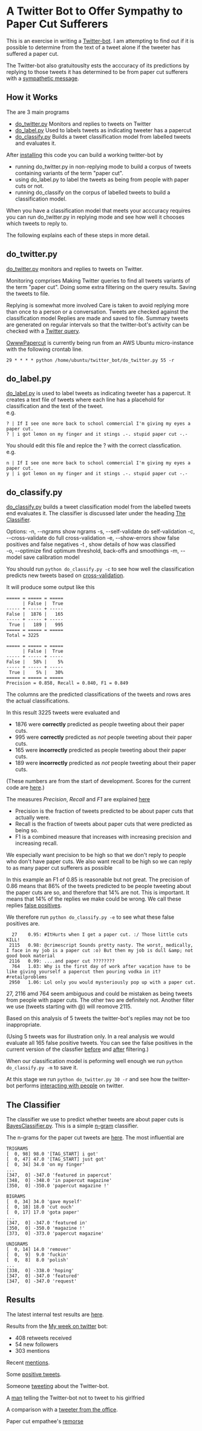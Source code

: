 A Twitter Bot to Offer Sympathy to Paper Cut Sufferers
======================================================

This is an exercise in writing a [Twitter-bot](http://twitter.com/OwwwPapercut). 
I am attempting to find out if it is possible
to determine from the text of a tweet alone if the tweeter has suffered a 
paper cut. 

The Twitter-bot also gratuitouslty ests the acccuracy of its predictions by replying to 
those tweets it has determined to be from paper cut sufferers with a 
[sympathetic message](https://github.com/peterwilliams97/twitter_bot/blob/master/do_twitter.py#L27-29).

How it Works
------------
The are 3 main programs

* [do_twitter.py](https://github.com/peterwilliams97/twitter_bot/blob/master/do_twitter.py) Monitors and replies to tweets on Twitter 
* [do_label.py](https://github.com/peterwilliams97/twitter_bot/blob/master/do_label.py) Used to labels tweets as indicating tweeter has a papercut 
* [do_classify.py](https://github.com/peterwilliams97/twitter_bot/blob/master/do_classify.py) Builds a tweet classification model from labelled tweets and evaluates it.  

After [installing](https://github.com/peterwilliams97/twitter_bot/blob/master/INSTALL.md) this code you can build a working twitter-bot by 
* running do_twitter.py in non-replying mode to build a corpus of tweets containing variants of the term "paper cut".
* using do_label.py to label the tweets as being from people with paper cuts or not.
* running do_classify on the corpus of labelled tweets to build a classification model.

When you have a classification model that meets your acccuracy requires you can run do_twitter.py in replying mode and see how well it chooses
which tweets to reply to. 

The following explains each of these steps in more detail.

do_twitter.py
-------------
[do_twitter.py](http://github.com/peterwilliams97/twitter_bot/blob/master/do_twitter.py) monitors and replies to tweets on Twitter.

Monitoring comprises
    Making Twitter queries to find all tweets variants of the term "paper cut".
    Doing some extra filtering on the query results.
    Saving the tweets to file.
    
Replying is somewhat more involved
    Care is taken to avoid replying more than once to a person or a conversation.
    Tweets are checked against the classification model
    Replies are made and saved to file.
    Summary tweets are generated on regular intervals so that the twitter-bot's activity can be checked with a 
    [Twitter query](http://twitter.com/#!/search/%40owwwpapercut%20liebig).
    
[OwwwPapercut](http://twitter.com/OwwwPapercut) is currently being run from an AWS Ubuntu 
micro-instance with the following crontab line.
    
    29 * * * * python /home/ubuntu/twitter_bot/do_twitter.py 55 -r
 
do_label.py
----------- 
[do_label.py](https://github.com/peterwilliams97/twitter_bot/blob/master/do_label.py) is used to label tweets as indicating tweeter 
has a papercut.  It creates a text file of tweets where each line has a placehold for classification and the text of the tweet.     
e.g.

    ? | If I see one more back to school commercial I'm giving my eyes a paper cut.
    ? | i got lemon on my finger and it stings .-. stupid paper cut -.-

You should edit this file and replce the ? with the correct classfication.  
e.g.    

    n | If I see one more back to school commercial I'm giving my eyes a paper cut.
    y | i got lemon on my finger and it stings .-. stupid paper cut -.-    

do_classify.py
--------------    
[do_classify.py](https://github.com/peterwilliams97/twitter_bot/blob/master/do_classify.py) builds a tweet classification model from 
the labelled tweets end evaluates it. The classifier is discussed later under the heading [The Classifier](#the-classifier).

Options:
    -n, --ngrams          show ngrams
    -s, --self-validate   do self-validation
    -c, --cross-validate  do full cross-validation
    -e, --show-errors     show false positives and false negatives
    -t <string>,          show details of how <string> was classified  
    -o, --optimize        find optimum threshold, back-offs and smoothings
    -m, --model           save calibration model
    
You should run `python do_classify.py -c` to see how well the classification predicts new tweets based on 
[cross-validation](http://en.wikipedia.org/wiki/Cross-validation_\(statistics\)). 

It will produce some output like this

    ===== = ===== = =====
          | False |  True
    ----- + ----- + -----
    False |  1876 |   165
    ----- + ----- + -----
     True |   189 |   995
    ===== = ===== = =====
    Total = 3225

    ===== = ===== = =====
          | False |  True
    ----- + ----- + -----
    False |   58% |    5%
    ----- + ----- + -----
     True |    5% |   30%
    ===== = ===== = =====
    Precision = 0.858, Recall = 0.840, F1 = 0.849 

The columns are the predicted classifications of the tweets and rows ares the actual classifications.

In this result 3225 tweets were evaluated and
* 1876 were __correctly__ predicted as people tweeting about their paper cuts.   
* 995 were __correctly__ predicted as _not_ people tweeting about their paper cuts. 
* 165 were __incorrectly__ predicted as people tweeting about their paper cuts.   
* 189 were __incorrectly__ predicted as _not_ people tweeting about their paper cuts. 

(These numbers are from the start of development. Scores for the current code are 
[here](https://github.com/peterwilliams97/twitter_bot/blob/master/results/cv.latest).)

The measures _Precision_, _Recall_ and _F1_ are explained 
[here](http://tomazkovacic.com/blog/74/evaluation-metrics-for-text-extraction-algorithms/)
* Precision is the fraction of tweets predicted to be about paper cuts that actually were.
* Recall is the fraction of tweets about paper cuts that were predicted as being so.
* F1 is a combined measure that increases with increasing precision and increasing recall.

We especially want precision to be high so that we don't reply to people who don't have paper cuts.
We also want recall to be high so we can reply to as many paper cut sufferers as possible 

In this example an F1 of 0.85 is reasonable but not great. The precision of 0.86 means that 86% of the tweets 
predicted to be people tweeting about the paper cuts are so, and therefore that 14% are not.
This is important. It means that 14% of the replies we make could be wrong. We call these replies 
[false positives](http://en.wikipedia.org/wiki/Type_I_and_type_II_errors#False_positive_error).

We therefore run `python do_classify.py -e` to see what these false positives are.

      27    0.95: #ItHurts when I get a paper cut. :/ Those little cuts KILL!
     2115   0.98: @crimescript Sounds pretty nasty. The worst, medically, I face in my job is a paper cut :o) But then my job is dull &amp; not good book material
     2116   0.99: ....and paper cut ????????
      764   1.03: Why is the first day of work after vacation have to be like giving yourself a papercut then pouring vodka in it? #retailproblems
     2950   1.06: Lol only you would mysteriously pop up with a paper cut. 

27, 2116 amd 764 seem ambiguous and could be mistaken as being tweets from people with paper cuts. The other two are definitely not. 
Another filter we use (tweets starting with @) will reomove 2115. 

Based on this analysis of 5 tweets the twitter-bot's replies may not be too inappropriate. 

(Using 5 tweets was for illustration only. In a real analysis we would evaluate all 165 false positive tweets.
You can see the false positives in the current version of the classfier 
[before](https://github.com/peterwilliams97/twitter_bot/blob/master/results/false.negatives.latest) and
[after](https://github.com/peterwilliams97/twitter_bot/blob/master/results/false.negatives.filtered.latest) 
filtering.)

When our classification model is peforming well enough we run `python do_classify.py -m` to save it.

At this stage we run `python do_twitter.py 30 -r` and see how the twitter-bot performs 
[interacting with people](http://twitter.com/OwwwPapercut/favorites) on twitter.

The Classifier
--------------  
The classifier we use to predict whether tweets are about paper cuts is 
[BayesClassifier.py](https://github.com/peterwilliams97/twitter_bot/blob/master/BayesClassifier.py). This is a simple
[n-gram](http://www.mit.edu/~6.863/spring2011/readings/ngrampages.pdf) classifier.

The n-grams for the paper cut tweets are 
[here](https://raw.github.com/peterwilliams97/twitter_bot/master/data/owww_papertcut.ngram). The most influential are

    TRIGRAMS
    [  0, 98] 98.0 '[TAG_START] i got'
    [  0, 47] 47.0 '[TAG_START] just got'
    [  0, 34] 34.0 'on my finger'
    ...
    [347,  0] -347.0 'featured in papercut'
    [348,  0] -348.0 'in papercut magazine'
    [350,  0] -350.0 'papercut magazine !'
    
    BIGRAMS
    [  0, 34] 34.0 'gave myself'
    [  0, 18] 18.0 'cut ouch'
    [  0, 17] 17.0 'gota paper'
    ...
    [347,  0] -347.0 'featured in'
    [350,  0] -350.0 'magazine !'
    [373,  0] -373.0 'papercut magazine'
    
    UNIGRAMS
    [  0, 14] 14.0 'remover'
    [  0,  9]  9.0 'fuckin'
    [  0,  8]  8.0 'polish'
    ...
    [338,  0] -338.0 'hoping'
    [347,  0] -347.0 'featured'
    [347,  0] -347.0 'request'

Results
-------
The latest internal test results are 
[here](https://github.com/peterwilliams97/twitter_bot/blob/master/results/).

Results from the 
[My week on twitter](https://twitter.com/OwwwPapercut/status/242424216367034370) bot: 
* 408 retweets received
* 54 new followers
* 303 mentions 

Recent [mentions](https://twitter.com/#!/search/realtime/%40owwwpapercut).

Some [positive tweets](https://twitter.com/OwwwPapercut/favorites).

Someone [tweeting](http://bit.ly/RAq4hG) about the Twitter-bot. 

A [man](http://twitter.com/devinkieper/status/242828432306745344) telling the Twitter-bot not to tweet
to his girlfried

A comparison with a [tweeter from the office](http://twitter.com/OwwwPapercut/status/242785630243938304).

Paper cut empathee's [remorse](http://twitter.com/skyformation/status/243065180781674496)
